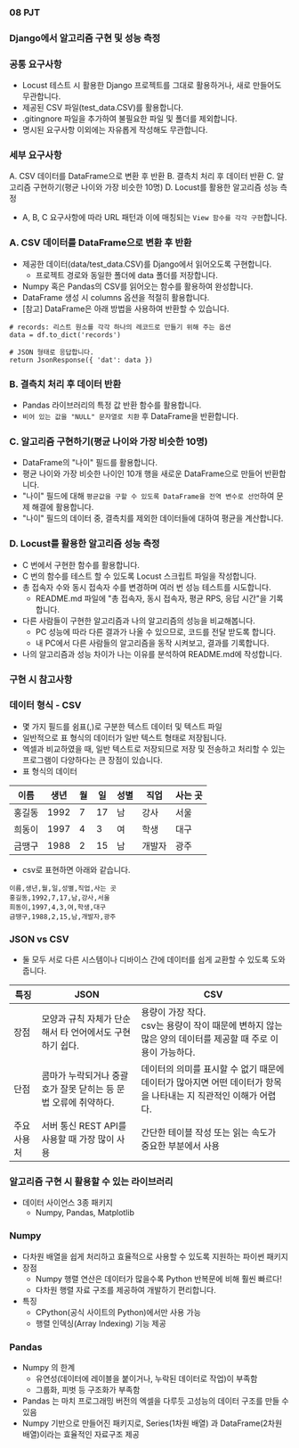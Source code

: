 ### 08 PJT
### Django에서 알고리즘 구현 및 성능 측정
### 공통 요구사항
- Locust 테스트 시 활용한 Django 프로젝트를 그대로 활용하거나, 새로 만들어도 무관합니다.
- 제공된 CSV 파일(test_data.CSV)를 활용합니다.
- .gitingnore 파일을 추가하여 불필요한 파일 및 폴더를 제외합니다.
- 명시된 요구사항 이외에는 자유롭게 작성해도 무관합니다.
### 세부 요구사항
A. CSV 데이터를 DataFrame으로 변환 후 반환
B. 결측치 처리 후 데이터 반환
C. 알고리즘 구현하기(평균 나이와 가장 비슷한 10명)
D. Locust를 활용한 알고리즘 성능 측정
- A, B, C 요구사항에 따라 URL 패턴과 이에 매칭되는 `View 함수를 각각 구현`합니다.
### A. CSV 데이터를 DataFrame으로 변환 후 반환
- 제공한 데이터(data/test_data.CSV)를 Django에서 읽어오도록 구현합니다.
  - 프로젝트 경로와 동일한 폴더에 data 폴더를 저장합니다.
- Numpy 혹은 Pandas의 CSV를 읽어오는 함수를 활용하여 완성합니다.
- DataFrame 생성 시 columns 옵션을 적절히 활용합니다.
- [참고] DataFrame은 아래 방법을 사용하여 반환할 수 있습니다.
```
# records: 리스트 원소를 각각 하나의 레코드로 만들기 위해 주는 옵션
data = df.to_dict('records')

# JSON 형태로 응답합니다.
return JsonResponse({ 'dat': data })
```
### B. 결측치 처리 후 데이터 반환
- Pandas 라이브러리의 특정 값 반환 함수를 활용합니다.
- `비어 있는 값을 "NULL" 문자열로 치환` 후 DataFrame을 반환합니다.
### C. 알고리즘 구현하기(평균 나이와 가장 비슷한 10명)
- DataFrame의 "나이" 필드를 활용합니다.
- 평균 나이와 가장 비슷한 나이인 10개 행을 새로운 DataFrame으로 만들어 반환합니다.
- "나이" 필드에 대해 `평균값을 구할 수 있도록 DataFrame을 전역 변수로 선언`하여 문제 해결에 활용합니다.
- "나이" 필드의 데이터 중, 결측치를 제외한 데이터들에 대하여 평균을 계산합니다.
### D. Locust를 활용한 알고리즘 성능 측정
- C 번에서 구현한 함수를 활용합니다.
- C 번의 함수를 테스트 할 수 있도록 Locust 스크립트 파일을 작성합니다.
- 총 접속자 수와 동시 접속자 수를 변경하며 여러 번 성능 테스트를 시도합니다.
  - README.md 파일에 "총 접속자, 동시 접속자, 평균 RPS, 응답 시간"을 기록합니다.
- 다른 사람들이 구현한 알고리즘과 나의 알고리즘의 성능을 비교해봅니다.
  - PC 성능에 따라 다른 결과가 나올 수 있으므로, 코드를 전달 받도록 합니다.
  - 내 PC에서 다른 사람들의 알고리즘을 동작 시켜보고, 결과를 기록합니다.
- 나의 알고리즘과 성능 차이가 나는 이유를 분석하여 README.md에 작성합니다.
### 구현 시 참고사항
### 데이터 형식 - CSV
- 몇 가지 필드를 쉼표(,)로 구분한 텍스트 데이터 및 텍스트 파일
- 일반적으로 표 형식의 데이터가 일반 텍스트 형태로 저장됩니다.
- 엑셀과 비교하였을 때, 일반 텍스트로 저장되므로 저장 및 전송하고 처리할 수 있는 프로그램이 다양하다는 큰 장점이 있습니다.
- 표 형식의 데이터

|이름|생년|월|일|성별|직업|사는 곳|
|-|-|-|-|-|-|-|
|홍길동|1992|7|17|남|강사|서울|
|희동이|1997|4|3|여|학생|대구|
|금땡구|1988|2|15|남|개발자|광주|
- csv로 표현하면 아래와 같습니다.
```
이름,생년,월,일,성별,직업,사는 곳
홍길동,1992,7,17,남,강사,서울
희동이,1997,4,3,여,학생,대구
금땡구,1988,2,15,남,개발자,광주
```
### JSON vs CSV
- 둘 모두 서로 다른 시스템이나 디바이스 간에 데이터를 쉽게 교환할 수 있도록 도와줍니다.

|특징|JSON|CSV|
|-|-|-|
|장점|모양과 규칙 자체가 단순해서 타 언어에서도 구현하기 쉽다.|용량이 가장 작다.<br>csv는 용량이 작이 때문에 변하지 않는 많은 양의 데이터를 제공할 때 주로 이용이 가능하다.|
|단점|콤마가 누락되거나 중괄호가 잘못 닫히는 등 문법 오류에 취약하다.|데이터의 의미를 표시할 수 없기 때문에 데이터가 많아지면 어떤 데이터가 항목을 나타내는 지 직관적인 이해가 어렵다.|
|주요 사용처|서버 통신 REST API를 사용할 때 가장 많이 사용|간단한 테이블 작성 또는 읽는 속도가 중요한 부분에서 사용|
### 알고리즘 구현 시 활용할 수 있는 라이브러리
- 데이터 사이언스 3종 패키지
  - Numpy, Pandas, Matplotlib
### Numpy
- 다차원 배열을 쉽게 처리하고 효율적으로 사용할 수 있도록 지원하는 파이썬 패키지
- 장점
  - Numpy 행렬 연산은 데이터가 많을수록 Python 반복문에 비해 훨씬 빠르다!
  - 다차원 행렬 자료 구조를 제공하여 개발하기 편리합니다.
- 특징
  - CPython(공식 사이트의 Python)에서만 사용 가능
  - 행렬 인덱싱(Array Indexing) 기능 제공
### Pandas
- Numpy 의 한계
  - 유연성(데이터에 레이블을 붙이거나, 누락된 데이터로 작업)이 부족함
  - 그룹화, 피벗 등 구조화가 부족함
- Pandas 는 마치 프로그래밍 버전의 엑셀을 다루듯 고성능의 데이터 구조를 만들 수 있음
- Numpy 기반으로 만들어진 패키지로, Series(1차원 배열) 과 DataFrame(2차원 배열)이라는 효율적인 자료구조 제공
